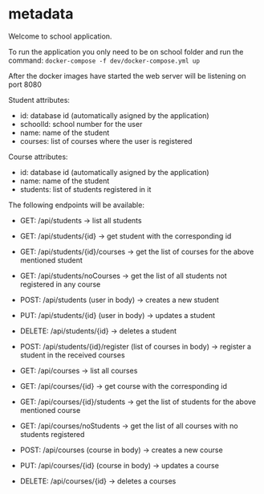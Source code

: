 # metadata

Welcome to school application.

To run the application you only need to be on school folder and run the command:
  `docker-compose -f dev/docker-compose.yml up`
  
After the docker images have started the web server will be listening on port 8080

Student attributes:
- id: database id (automatically asigned by the application)
- schoolId: school number for the user
- name: name of the student
- courses: list of courses where the user is registered

Course attributes:
- id: database id (automatically asigned by the application)
- name: name of the student
- students: list of students registered in it

The following endpoints will be available:

- GET: /api/students -> list all students
- GET: /api/students/{id} -> get student with the corresponding id
- GET: /api/students/{id}/courses -> get the list of courses for the above mentioned student
- GET: /api/students/noCourses -> get the list of all students not registered in any course
- POST: /api/students (user in body) -> creates a new student 
- PUT: /api/students/{id} (user in body) -> updates a student
- DELETE: /api/students/{id} -> deletes a student 
- POST: /api/students/{id}/register (list of courses in body) -> register a student in the received courses

- GET: /api/courses -> list all courses
- GET: /api/courses/{id} -> get course with the corresponding id
- GET: /api/courses/{id}/students -> get the list of students for the above mentioned course
- GET: /api/courses/noStudents -> get the list of all courses with no students registered
- POST: /api/courses (course in body) -> creates a new course 
- PUT: /api/courses/{id} (course in body) -> updates a course
- DELETE: /api/courses/{id} -> deletes a courses 


